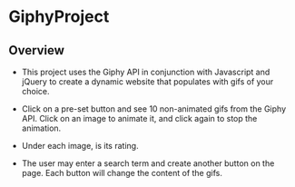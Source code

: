 # GiphyProject

## Overview 

* This project uses the Giphy API in conjunction with Javascript and jQuery to create a dynamic website that populates with gifs of your choice. 

* Click on a pre-set button and see 10 non-animated gifs from the Giphy API. Click on an image to animate it, and click again to stop the animation. 

* Under each image, is its rating.

* The user may enter a search term and create another button on the page. Each button will change the content of the gifs. 
